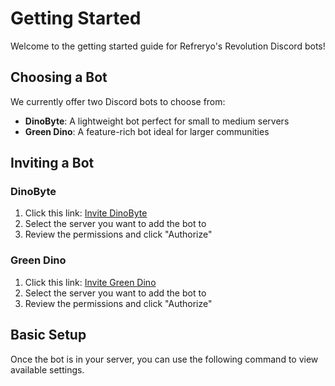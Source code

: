 # Getting Started

Welcome to the getting started guide for Refreryo's Revolution Discord bots!

## Choosing a Bot

We currently offer two Discord bots to choose from:

- **DinoByte**: A lightweight bot perfect for small to medium servers
- **Green Dino**: A feature-rich bot ideal for larger communities

## Inviting a Bot

### DinoByte

1. Click this link: [Invite DinoByte](https://discord.com/oauth2/authorize?client_id=1358469975274295666)
2. Select the server you want to add the bot to
3. Review the permissions and click "Authorize"

### Green Dino

1. Click this link: [Invite Green Dino](https://discord.com/oauth2/authorize?client_id=1346868529151873128)
2. Select the server you want to add the bot to
3. Review the permissions and click "Authorize"

## Basic Setup

Once the bot is in your server, you can use the following command to view available settings.